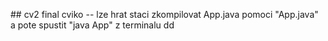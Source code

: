 ## cv2
final cviko -- lze hrat staci zkompilovat App.java pomoci "App.java" a pote spustit "java App" z terminalu
dd